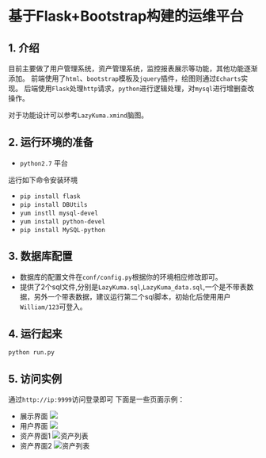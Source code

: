 # 基于Flask+Bootstrap构建的运维平台 
## 1. 介绍
目前主要做了用户管理系统，资产管理系统，监控报表展示等功能，其他功能逐渐添加。
前端使用了`html`、`bootstrap`模板及`jquery`插件，绘图则通过`Echarts`实现。
后端使用`Flask`处理`http`请求，`python`进行逻辑处理，对`mysql`进行增删查改操作。

对于功能设计可以参考`LazyKuma.xmind`脑图。

## 2. 运行环境的准备
* `python2.7` 平台

运行如下命令安装环境
* `pip install flask`
* `pip install DBUtils`
* `yum instll mysql-devel`
* `yum install python-devel`
* `pip install MySQL-python`

## 3. 数据库配置
* 数据库的配置文件在`conf/config.py`根据你的环境相应修改即可。
* 提供了2个sql文件,分别是`LazyKuma.sql`,`LazyKuma_data.sql`,一个是不带表数据，另外一个带表数据，建议运行第二个sql脚本，初始化后使用用户`William/123`可登入。


## 4. 运行起来
```
python run.py

```

## 5. 访问实例
通过`http://ip:9999`访问登录即可
下面是一些页面示例：


* 展示界面
![](http://ofus5xwey.bkt.clouddn.com/lazy1.png)
* 用户界面
![](http://ofus5xwey.bkt.clouddn.com/lazy_2.png)
* 资产界面1
![资产列表](http://ofus5xwey.bkt.clouddn.com/lazy_3.png)
* 资产界面2
![资产列表](http://ofus5xwey.bkt.clouddn.com/lazy4.png)
